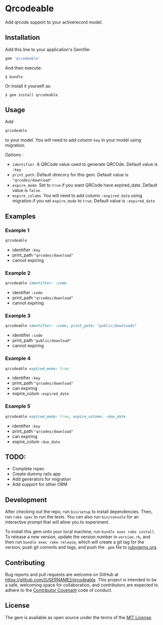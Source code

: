# Qrcodeable

Add qrcode support to your activerecord model.

## Installation

Add this line to your application's Gemfile:

```ruby
gem 'qrcodeable'
```

And then execute:

    $ bundle

Or install it yourself as:

    $ gem install qrcodeable

## Usage

Add

```ruby
qrcodeable
```

to your model. You will need to add column `key` in your model using migration.

Options :

- `identifier`. A QRCode value used to generate QRCOde. Default value is `:key`
- `print_path`. Default direcory for this gem. Default value is `"qrcodes/download"`
- `expire_mode`. Set to `true` if you want QRCode have expired_date. Default value is `false`. 
- `expire_column`. You will need to add column `:expired_date` using migration if you set `expire_mode` to `true`. Default value is `:expired_date`

## Examples

### Example 1

```ruby
qrcodeable
```

- identifier `:key`
- print_path `"qrcodes/download"`
- cannot expiring

### Example 2

```ruby
qrcodeable identifier: :code
```

- identifier `:code`
- print_path `"qrcodes/download"`
- cannot expiring

### Example 3

```ruby
qrcodeable identifier: :code, print_path: "public/downloads"
```

- identifier `:code`
- print_path `"public/download"`
- cannot expiring

### Example 4

```ruby
qrcodeable expired_mode: true
```

- identifier `:key`
- print_path `"qrcodes/download"`
- can expiring
- expire_colum `:expired_date`

### Example 5

```ruby
qrcodeable expired_mode: true, expire_column: :due_date
```

- identifier `:key`
- print_path `"qrcodes/download"`
- can expiring
- expire_colum `:due_date`



## TODO:

- Complete rspec
- Create dummy rails app
- Add generators for migration
- Add support for other ORM

## Development

After checking out the repo, run `bin/setup` to install dependencies. Then, run `rake spec` to run the tests. You can also run `bin/console` for an interactive prompt that will allow you to experiment.

To install this gem onto your local machine, run `bundle exec rake install`. To release a new version, update the version number in `version.rb`, and then run `bundle exec rake release`, which will create a git tag for the version, push git commits and tags, and push the `.gem` file to [rubygems.org](https://rubygems.org).

## Contributing

Bug reports and pull requests are welcome on GitHub at https://github.com/[USERNAME]/qrcodeable. This project is intended to be a safe, welcoming space for collaboration, and contributors are expected to adhere to the [Contributor Covenant](http://contributor-covenant.org) code of conduct.


## License

The gem is available as open source under the terms of the [MIT License](http://opensource.org/licenses/MIT).

